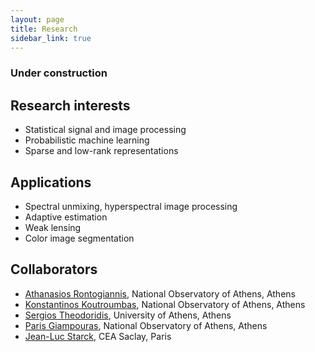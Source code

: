 ```yaml
---
layout: page
title: Research
sidebar_link: true
---
```



### Under construction

## Research interests

 * Statistical signal and image processing 
 * Probabilistic machine learning
 * Sparse and low-rank representations 


## Applications 

 * Spectral unmixing, hyperspectral image processing
 * Adaptive estimation
 * Weak lensing
 * Color image segmentation

## Collaborators 

 * [Athanasios Rontogiannis](http://members.noa.gr/tronto/), National Observatory of Athens, Athens
 * [Konstantinos Koutroumbas](http://members.noa.gr/koutroum/), National Observatory of Athens, Athens
 * [Sergios Theodoridis](http://cgi.di.uoa.gr/~stheodor/), University of Athens, Athens
 * [Paris Giampouras](https://sites.google.com/view/parisg), National Observatory of Athens, Athens
 * [Jean-Luc Starck](http://jstarck.cosmostat.org/), CEA Saclay, Paris

